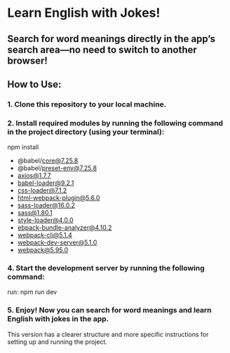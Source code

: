 # Learn English with Jokes!
## Search for word meanings directly in the app’s search area—no need to switch to another browser!


## How to Use:
### 1.	Clone this repository to your local machine.
### 2.	Install required modules by running the following command in the project directory (using your terminal):
npm install
- @babel/core@7.25.8
- @babel/preset-env@7.25.8
- axios@1.7.7
- babel-loader@9.2.1
- css-loader@7.1.2
- html-webpack-plugin@5.6.0
- sass-loader@16.0.2
- sass@1.80.1
- style-loader@4.0.0
- ebpack-bundle-analyzer@4.10.2
- webpack-cli@5.1.4
- webpack-dev-server@5.1.0
- webpack@5.95.0

### 4.	Start the development server by running the following command:
run: npm run dev

### 5.	Enjoy! Now you can search for word meanings and learn English with jokes in the app.
This version has a clearer structure and more specific instructions for setting up and running the project.
